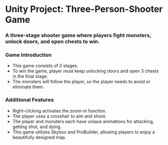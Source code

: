 # Unity Project: Three-Person-Shooter Game #

### A three-stage shooter game where players fight monsters, unlock doors, and open chests to win. ###

### Game Introduction ###
  - This game consists of 3 stages.
  - To win the game, player must keep unlocking doors and open 3 chests in the final stage.
  - The monsters will follow the player, so the player needs to avoid or eliminate them.

### Additional Features ###
  - Right-clicking activates the zoom-in function.
  - The player uses a crosshair to aim and shoot.
  - The player and monsters each have unique animations for attacking, getting shot, and dying.
  - This game utilizes Skybox and ProBuilder, allowing players to enjoy a beautifully designed map.
